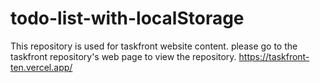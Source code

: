# todo-list-with-localStorage

This repository is used for taskfront website content. please go to the taskfront repository's web page to view the repository. https://taskfront-ten.vercel.app/
